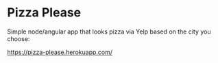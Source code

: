 Pizza Please
============

Simple node/angular app that looks pizza via Yelp based on the city you choose:

<a href="https://pizza-please.herokuapp.com/" target="_blank">https://pizza-please.herokuapp.com/</a>
